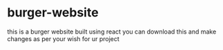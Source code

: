 # burger-website
this is a burger website built using react
you can download this and make changes as per your wish for ur project
